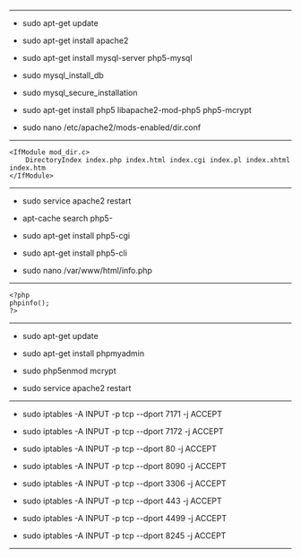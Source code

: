 ------------------------------------------------------------

* sudo apt-get update

* sudo apt-get install apache2

* sudo apt-get install mysql-server php5-mysql

* sudo mysql_install_db

* sudo mysql_secure_installation

* sudo apt-get install php5 libapache2-mod-php5 php5-mcrypt

* sudo nano /etc/apache2/mods-enabled/dir.conf

------------------------------------------------------------


	<IfModule mod_dir.c>
		DirectoryIndex index.php index.html index.cgi index.pl index.xhtml index.htm
	</IfModule>

	
------------------------------------------------------------
	
* sudo service apache2 restart

* apt-cache search php5-

* sudo apt-get install php5-cgi

* sudo apt-get install php5-cli

* sudo nano /var/www/html/info.php

------------------------------------------------------------


	<?php
	phpinfo();
	?>
	
	
------------------------------------------------------------

* sudo apt-get update

* sudo apt-get install phpmyadmin

* sudo php5enmod mcrypt

* sudo service apache2 restart

------------------------------------------------------------

* sudo iptables -A INPUT -p tcp --dport 7171 -j ACCEPT

* sudo iptables -A INPUT -p tcp --dport 7172 -j ACCEPT

* sudo iptables -A INPUT -p tcp --dport 80 -j ACCEPT

* sudo iptables -A INPUT -p tcp --dport 8090 -j ACCEPT

* sudo iptables -A INPUT -p tcp --dport 3306 -j ACCEPT

* sudo iptables -A INPUT -p tcp --dport 443 -j ACCEPT

* sudo iptables -A INPUT -p tcp --dport 4499 -j ACCEPT

* sudo iptables -A INPUT -p tcp --dport 8245 -j ACCEPT

------------------------------------------------------------